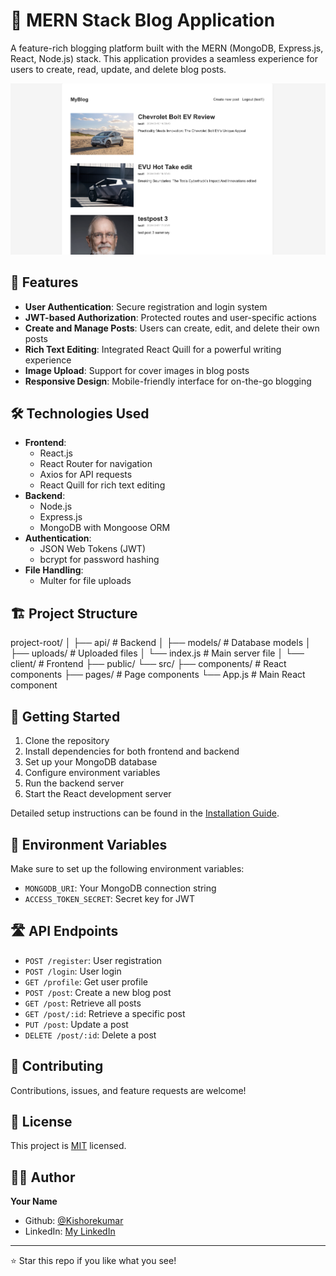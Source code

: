 # 📝 MERN Stack Blog Application

A feature-rich blogging platform built with the MERN (MongoDB, Express.js, React, Node.js) stack. This application provides a seamless experience for users to create, read, update, and delete blog posts.

![Blog App Screenshot](api/uploads/Screenshot1.png)

## 🚀 Features

- **User Authentication**: Secure registration and login system
- **JWT-based Authorization**: Protected routes and user-specific actions
- **Create and Manage Posts**: Users can create, edit, and delete their own posts
- **Rich Text Editing**: Integrated React Quill for a powerful writing experience
- **Image Upload**: Support for cover images in blog posts
- **Responsive Design**: Mobile-friendly interface for on-the-go blogging

## 🛠️ Technologies Used

- **Frontend**: 
  - React.js
  - React Router for navigation
  - Axios for API requests
  - React Quill for rich text editing
- **Backend**: 
  - Node.js
  - Express.js
  - MongoDB with Mongoose ORM
- **Authentication**: 
  - JSON Web Tokens (JWT)
  - bcrypt for password hashing
- **File Handling**: 
  - Multer for file uploads

## 🏗️ Project Structure
project-root/
│
├── api/                # Backend
│   ├── models/         # Database models
│   ├── uploads/        # Uploaded files
│   └── index.js        # Main server file
│
└── client/             # Frontend
├── public/
└── src/
├── components/ # React components
├── pages/      # Page components
└── App.js      # Main React component

## 🚦 Getting Started

1. Clone the repository
2. Install dependencies for both frontend and backend
3. Set up your MongoDB database
4. Configure environment variables
5. Run the backend server
6. Start the React development server

Detailed setup instructions can be found in the [Installation Guide](./INSTALL.md).

## 🔐 Environment Variables

Make sure to set up the following environment variables:

- `MONGODB_URI`: Your MongoDB connection string
- `ACCESS_TOKEN_SECRET`: Secret key for JWT

## 🛣️ API Endpoints

- `POST /register`: User registration
- `POST /login`: User login
- `GET /profile`: Get user profile
- `POST /post`: Create a new blog post
- `GET /post`: Retrieve all posts
- `GET /post/:id`: Retrieve a specific post
- `PUT /post`: Update a post
- `DELETE /post/:id`: Delete a post

## 🤝 Contributing

Contributions, issues, and feature requests are welcome!

## 📜 License

This project is [MIT](https://choosealicense.com/licenses/mit/) licensed.

## 👨‍💻 Author

**Your Name**
- Github: [@Kishorekumar](https://github.com/KishorekumarBS)
- LinkedIn: [My LinkedIn](https://www.linkedin.com/in/kishorekumarbs/)

---

⭐️ Star this repo if you like what you see!